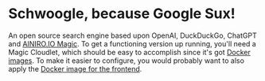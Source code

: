 # Schwoogle, because Google Sux!

An open source search engine based upon OpenAI, DuckDuckGo, ChatGPT and [AINIRO.IO Magic](https://github.com/polterguy/magic).
To get a functioning version up running, you'll need a Magic Cloudlet, which should be easy to accomplish since it's got
[Docker images](https://hub.docker.com/r/servergardens/magic-backend). To make it easier to configure, you would probably want
to also apply the [Docker image for the frontend](https://hub.docker.com/r/servergardens/magic-frontend).
 
